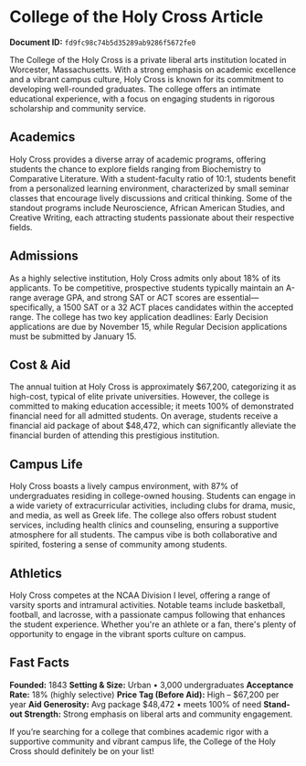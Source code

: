 # College of the Holy Cross Article

**Document ID:** `fd9fc98c74b5d35289ab9286f5672fe0`

The College of the Holy Cross is a private liberal arts institution located in Worcester, Massachusetts. With a strong emphasis on academic excellence and a vibrant campus culture, Holy Cross is known for its commitment to developing well-rounded graduates. The college offers an intimate educational experience, with a focus on engaging students in rigorous scholarship and community service.

## Academics
Holy Cross provides a diverse array of academic programs, offering students the chance to explore fields ranging from Biochemistry to Comparative Literature. With a student-faculty ratio of 10:1, students benefit from a personalized learning environment, characterized by small seminar classes that encourage lively discussions and critical thinking. Some of the standout programs include Neuroscience, African American Studies, and Creative Writing, each attracting students passionate about their respective fields.

## Admissions
As a highly selective institution, Holy Cross admits only about 18% of its applicants. To be competitive, prospective students typically maintain an A-range average GPA, and strong SAT or ACT scores are essential—specifically, a 1500 SAT or a 32 ACT places candidates within the accepted range. The college has two key application deadlines: Early Decision applications are due by November 15, while Regular Decision applications must be submitted by January 15.

## Cost & Aid
The annual tuition at Holy Cross is approximately $67,200, categorizing it as high-cost, typical of elite private universities. However, the college is committed to making education accessible; it meets 100% of demonstrated financial need for all admitted students. On average, students receive a financial aid package of about $48,472, which can significantly alleviate the financial burden of attending this prestigious institution.

## Campus Life
Holy Cross boasts a lively campus environment, with 87% of undergraduates residing in college-owned housing. Students can engage in a wide variety of extracurricular activities, including clubs for drama, music, and media, as well as Greek life. The college also offers robust student services, including health clinics and counseling, ensuring a supportive atmosphere for all students. The campus vibe is both collaborative and spirited, fostering a sense of community among students.

## Athletics
Holy Cross competes at the NCAA Division I level, offering a range of varsity sports and intramural activities. Notable teams include basketball, football, and lacrosse, with a passionate campus following that enhances the student experience. Whether you're an athlete or a fan, there's plenty of opportunity to engage in the vibrant sports culture on campus.

## Fast Facts
**Founded:** 1843
**Setting & Size:** Urban • 3,000 undergraduates
**Acceptance Rate:** 18% (highly selective)
**Price Tag (Before Aid):** High – $67,200 per year
**Aid Generosity:** Avg package $48,472 • meets 100% of need
**Stand-out Strength:** Strong emphasis on liberal arts and community engagement.

If you’re searching for a college that combines academic rigor with a supportive community and vibrant campus life, the College of the Holy Cross should definitely be on your list!
